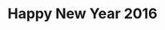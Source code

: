 ---
title: 'Happy New Year 2016'
redirect_to:
  - 'https://discuss.pencil2d.org/t/happy-new-year-2016/1051'
---